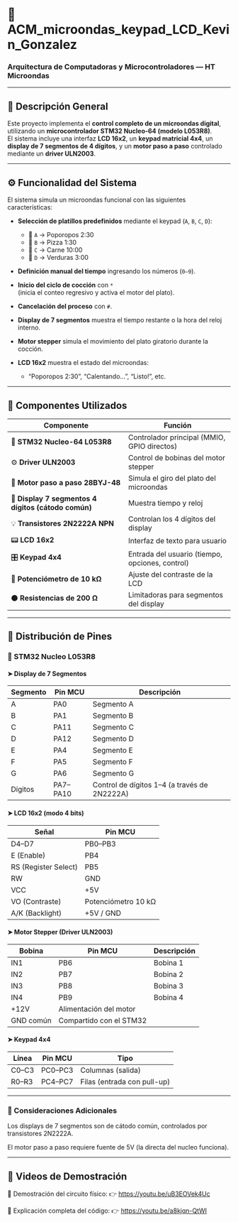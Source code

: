 # 🧭 ACM_microondas_keypad_LCD_Kevin_Gonzalez  
### Arquitectura de Computadoras y Microcontroladores — HT Microondas  

---

## 📘 Descripción General

Este proyecto implementa el **control completo de un microondas digital**, utilizando un **microcontrolador STM32 Nucleo-64 (modelo L053R8)**.  
El sistema incluye una interfaz **LCD 16x2**, un **keypad matricial 4x4**, un **display de 7 segmentos de 4 dígitos**, y un **motor paso a paso** controlado mediante un **driver ULN2003**.

---

## ⚙️ Funcionalidad del Sistema

El sistema simula un microondas funcional con las siguientes características:

- **Selección de platillos predefinidos** mediante el keypad (`A`, `B`, `C`, `D`):
  - 🍿 `A` → Poporopos 2:30  
  - 🍕 `B` → Pizza 1:30  
  - 🥩 `C` → Carne 10:00  
  - 🥦 `D` → Verduras 3:00  

- **Definición manual del tiempo** ingresando los números (`0–9`).

- **Inicio del ciclo de cocción** con `*`  
  (inicia el conteo regresivo y activa el motor del plato).

- **Cancelación del proceso** con `#`.

- **Display de 7 segmentos** muestra el tiempo restante o la hora del reloj interno.

- **Motor stepper** simula el movimiento del plato giratorio durante la cocción.

- **LCD 16x2** muestra el estado del microondas:
  - “Poporopos 2:30”, “Calentando...”, “Listo!”, etc.

---

## 🧩 Componentes Utilizados

| Componente | Función |
|-------------|----------|
| 🧠 **STM32 Nucleo-64 L053R8** | Controlador principal (MMIO, GPIO directos) |
| ⚙️ **Driver ULN2003** | Control de bobinas del motor stepper |
| 🔁 **Motor paso a paso 28BYJ-48** | Simula el giro del plato del microondas |
| 🔢 **Display 7 segmentos 4 dígitos (cátodo común)** | Muestra tiempo y reloj |
| 💡 **Transistores 2N2222A NPN** | Controlan los 4 dígitos del display |
| 📟 **LCD 16x2** | Interfaz de texto para usuario |
| 🎛️ **Keypad 4x4** | Entrada del usuario (tiempo, opciones, control) |
| 🔧 **Potenciómetro de 10 kΩ** | Ajuste del contraste de la LCD |
| ⚫ **Resistencias de 200 Ω** | Limitadoras para segmentos del display |

---

## 🔌 Distribución de Pines

### 🔷 STM32 Nucleo L053R8

#### ➤ Display de 7 Segmentos
| Segmento | Pin MCU | Descripción |
|-----------|----------|-------------|
| A | PA0 | Segmento A |
| B | PA1 | Segmento B |
| C | PA11 | Segmento C |
| D | PA12 | Segmento D |
| E | PA4 | Segmento E |
| F | PA5 | Segmento F |
| G | PA6 | Segmento G |
| Dígitos | PA7–PA10 | Control de dígitos 1–4 (a través de 2N2222A) |

#### ➤ LCD 16x2 (modo 4 bits)
| Señal | Pin MCU |
|--------|----------|
| D4–D7 | PB0–PB3 |
| E (Enable) | PB4 |
| RS (Register Select) | PB5 |
| RW | GND |
| VCC | +5V |
| VO (Contraste) | Potenciómetro 10 kΩ |
| A/K (Backlight) | +5V / GND |

#### ➤ Motor Stepper (Driver ULN2003)
| Bobina | Pin MCU | Descripción |
|---------|----------|-------------|
| IN1 | PB6 | Bobina 1 |
| IN2 | PB7 | Bobina 2 |
| IN3 | PB8 | Bobina 3 |
| IN4 | PB9 | Bobina 4 |
| +12V | Alimentación del motor |
| GND común | Compartido con el STM32 |

#### ➤ Keypad 4x4
| Línea | Pin MCU | Tipo |
|--------|----------|------|
| C0–C3 | PC0–PC3 | Columnas (salida) |
| R0–R3 | PC4–PC7 | Filas (entrada con pull-up) |

---

### 🔬 Consideraciones Adicionales

Los displays de 7 segmentos son de cátodo común, controlados por transistores 2N2222A.

El motor paso a paso requiere fuente de 5V (la directa del nucleo funciona).

---

## 🎥 Videos de Demostración

🔹 Demostración del circuito físico:
👉 https://youtu.be/uB3EOVek4Uc

🔹 Explicación completa del código:
👉 https://youtu.be/a8kjqn-QtWI